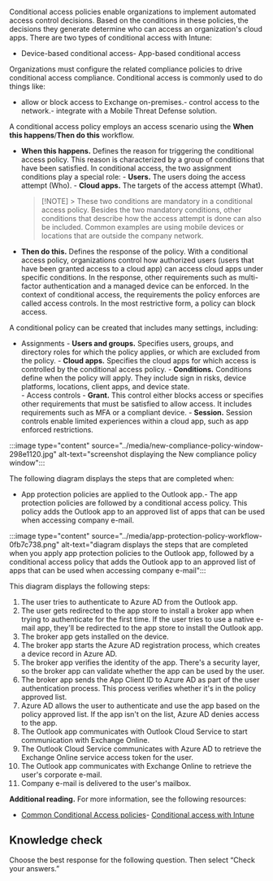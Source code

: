Conditional access policies enable organizations to implement automated access control decisions. Based on the conditions in these policies, the decisions they generate determine who can access an organization's cloud apps. There are two types of conditional access with Intune:
-  Device-based conditional access-  App-based conditional access

Organizations must configure the related compliance policies to drive conditional access compliance. Conditional access is commonly used to do things like:
-  allow or block access to Exchange on-premises.-  control access to the network.-  integrate with a Mobile Threat Defense solution.

A conditional access policy employs an access scenario using the **When this happens**/**Then do this** workflow.
-  **When this happens.** Defines the reason for triggering the conditional access policy. This reason is characterized by a group of conditions that have been satisfied. In conditional access, the two assignment conditions play a special role:       -  **Users.** The users doing the access attempt (Who).    -  **Cloud apps.** The targets of the access attempt (What).
   > [!NOTE]   > These two conditions are mandatory in a conditional access policy. Besides the two mandatory conditions, other conditions that describe how the access attempt is done can also be included. Common examples are using mobile devices or locations that are outside the company network.
-  **Then do this.** Defines the response of the policy. With a conditional access policy, organizations control how authorized users (users that have been granted access to a cloud app) can access cloud apps under specific conditions. In the response, other requirements such as multi-factor authentication and a managed device can be enforced. In the context of conditional access, the requirements the policy enforces are called access controls. In the most restrictive form, a policy can block access.

A conditional policy can be created that includes many settings, including:
-  Assignments       -  **Users and groups.** Specifies users, groups, and directory roles for which the policy applies, or which are excluded from the policy.    -  **Cloud apps.** Specifies the cloud apps for which access is controlled by the conditional access policy.    -  **Conditions.** Conditions define when the policy will apply. They include sign in risks, device platforms, locations, client apps, and device state.<br>-  Access controls       -  **Grant.** This control either blocks access or specifies other requirements that must be satisfied to allow access. It includes requirements such as MFA or a compliant device.    -  **Session.** Session controls enable limited experiences within a cloud app, such as app enforced restrictions.

:::image type="content" source="../media/new-compliance-policy-window-298e1120.jpg" alt-text="screenshot displaying the New compliance policy window":::


The following diagram displays the steps that are completed when:
-  App protection policies are applied to the Outlook app.-  The app protection policies are followed by a conditional access policy. This policy adds the Outlook app to an approved list of apps that can be used when accessing company e-mail.<br>

:::image type="content" source="../media/app-protection-policy-workflow-0fb7c738.png" alt-text="diagram displays the steps that are completed when you apply app protection policies to the Outlook app, followed by a conditional access policy that adds the Outlook app to an approved list of apps that can be used when accessing company e-mail":::


This diagram displays the following steps:

1.  The user tries to authenticate to Azure AD from the Outlook app.
2.  The user gets redirected to the app store to install a broker app when trying to authenticate for the first time. If the user tries to use a native e-mail app, they'll be redirected to the app store to install the Outlook app.
3.  The broker app gets installed on the device.
4.  The broker app starts the Azure AD registration process, which creates a device record in Azure AD.
5.  The broker app verifies the identity of the app. There's a security layer, so the broker app can validate whether the app can be used by the user.
6.  The broker app sends the App Client ID to Azure AD as part of the user authentication process. This process verifies whether it's in the policy approved list.
7.  Azure AD allows the user to authenticate and use the app based on the policy approved list. If the app isn't on the list, Azure AD denies access to the app.
8.  The Outlook app communicates with Outlook Cloud Service to start communication with Exchange Online.
9.  The Outlook Cloud Service communicates with Azure AD to retrieve the Exchange Online service access token for the user.
10. The Outlook app communicates with Exchange Online to retrieve the user's corporate e-mail.
11. Company e-mail is delivered to the user's mailbox.

**Additional reading.** For more information, see the following resources:
-  [Common Conditional Access policies](https://docs.microsoft.com/azure/active-directory/conditional-access/concept-conditional-access-policy-common?azure-portal=true)-  [Conditional access with Intune](https://docs.microsoft.com/intune/conditional-access?azure-portal=true)

## Knowledge check

Choose the best response for the following question. Then select “Check your answers.”